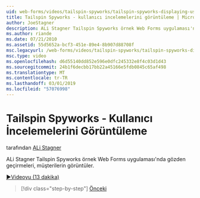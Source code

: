```yaml
---
uid: web-forms/videos/tailspin-spyworks/tailspin-spyworks-displaying-user-reviews
title: Tailspin Spyworks - kullanıcı incelemelerini görüntüleme | Microsoft Docs
author: JoeStagner
description: ALi Stagner Tailspin Spyworks örnek Web Forms uygulaması'nda gözden geçirmeleri, müşterilerin görüntüler.
ms.author: riande
ms.date: 07/21/2010
ms.assetid: 55d5652a-bcf3-451e-89e4-8b907d88708f
msc.legacyurl: /web-forms/videos/tailspin-spyworks/tailspin-spyworks-displaying-user-reviews
msc.type: video
ms.openlocfilehash: d6d55140dd852e596e0dfc245332e8f4c03d1d43
ms.sourcegitcommit: 24b1f6decbb17bb22a45166e5fdb0845c65af498
ms.translationtype: MT
ms.contentlocale: tr-TR
ms.lasthandoff: 03/01/2019
ms.locfileid: "57076998"
---
```

<a name="tailspin-spyworks---displaying-user-reviews"></a>Tailspin Spyworks - Kullanıcı İncelemelerini Görüntüleme
====================
tarafından [ALi Stagner](https://github.com/JoeStagner)

ALi Stagner Tailspin Spyworks örnek Web Forms uygulaması'nda gözden geçirmeleri, müşterilerin görüntüler.

[&#9654;Videoyu (13 dakika)](https://channel9.msdn.com/Blogs/ASP-NET-Site-Videos/tailspin-spyworks-displaying-user-reviews)

> [!div class="step-by-step"]
> [Önceki](tailspin-spyworks-adding-user-product-reviews.md)
